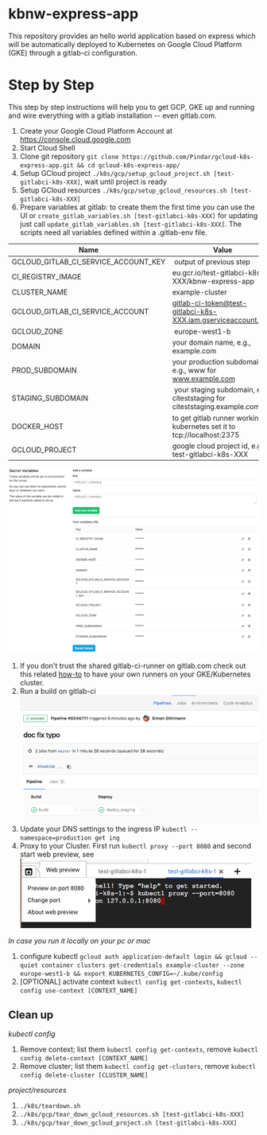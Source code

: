# kbnw-express-app

This repository provides an hello world application based on express which will be automatically deployed to Kubernetes on Google Cloud Platform (GKE) through a gitlab-ci configuration.

# Step by Step

This step by step instructions will help you to get GCP, GKE up and running and wire everything with a gitlab installation -- even gitlab.com.

1. Create your Google Cloud Platform Account at https://console.cloud.google.com
1. Start Cloud Shell
1. Clone git repository `git clone https://github.com/Pindar/gcloud-k8s-express-app.git && cd gcloud-k8s-express-app/`
1. Setup GCloud project `./k8s/gcp/setup_gcloud_project.sh [test-gitlabci-k8s-XXX]`, wait until project is ready
1. Setup GCloud resources `./k8s/gcp/setup_gcloud_resources.sh [test-gitlabci-k8s-XXX]`
1. Prepare variables at gitlab: to create them the first time you can use the UI or `create_gitlab_variables.sh [test-gitlabci-k8s-XXX]` for updating just call `update_gitlab_variables.sh [test-gitlabci-k8s-XXX]`. The scripts need all variables defined within a .gitlab-env file.

| Name                                 | Value                                                                     |
|--------------------------------------|---------------------------------------------------------------------------|
| GCLOUD_GITLAB_CI_SERVICE_ACCOUNT_KEY | output of previous step                                                   |
| CI_REGISTRY_IMAGE                    | eu.gcr.io/test-gitlabci-k8s-XXX/kbnw-express-app                          | 
| CLUSTER_NAME                         | example-cluster                                                           |
| GCLOUD_GITLAB_CI_SERVICE_ACCOUNT     | gitlab-ci-token@test-gitlabci-k8s-XXX.iam.gserviceaccount.com             |
| GCLOUD_ZONE                          | europe-west1-b                                                            |
| DOMAIN                               | your domain name, e.g., example.com                                       |
| PROD_SUBDOMAIN                       | your production subdomain, e.g., www for www.example.com                  |
| STAGING_SUBDOMAIN                    | your staging subdomain, e.g., citeststaging for citeststaging.example.com |
| DOCKER_HOST                          | to get gitlab runner working on kubernetes set it to tcp://localhost:2375 |
| GCLOUD_PROJECT                       | google cloud project id, e.g., test-gitlabci-k8s-XXX                      |

![](doc/images/gitlab_secret_variables_section.png)

1. If you don't trust the shared gitlab-ci-runner on gitlab.com check out this related [how-to](./k8s/gitlab-ci-runner/README.md) to have your own runners on your GKE/Kubernetes cluster.
1. Run a build on gitlab-ci ![](doc/images/gitlab_pipeline.png)
1. Update your DNS settings to the ingress IP `kubectl --namespace=production get ing`
1. Proxy to your Cluster. First run `kubectl proxy --port 8080` and second start web preview, see ![](doc/images/web_preview.png)

*In case you run it locally on your pc or mac*

1. configure kubectl `gcloud auth application-default login && gcloud --quiet container clusters get-credentials example-cluster --zone europe-west1-b && export KUBERNETES_CONFIG=~/.kube/config`
1. [OPTIONAL] activate context `kubectl config get-contexts`, `kubectl config use-context [CONTEXT_NAME]`



## Clean up

*kubectl config*

1. Remove context; list them `kubectl config get-contexts`, remove `kubectl config delete-context [CONTEXT_NAME]`
1. Remove cluster; list them `kubectl config get-clusters`, remove `kubectl config delete-cluster [CLUSTER_NAME]`

*project/resources*

1. `./k8s/teardown.sh`
1. `./k8s/gcp/tear_down_gcloud_resources.sh [test-gitlabci-k8s-XXX]`
1. `./k8s/gcp/tear_down_gcloud_project.sh [test-gitlabci-k8s-XXX]`

